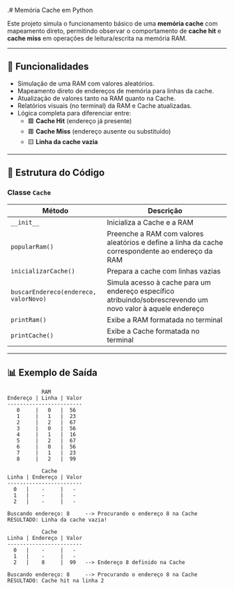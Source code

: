 .# Memória Cache em Python

Este projeto simula o funcionamento básico de uma **memória cache** com mapeamento direto, permitindo observar o comportamento de **cache hit** e **cache miss** em operações de leitura/escrita na memória RAM.

---

## 🚀 Funcionalidades

- Simulação de uma RAM com valores aleatórios.
- Mapeamento direto de endereços de memória para linhas da cache.
- Atualização de valores tanto na RAM quanto na Cache.
- Relatórios visuais (no terminal) da RAM e Cache atualizadas.
- Lógica completa para diferenciar entre:
  - 🟩 **Cache Hit** (endereço já presente)
  - 🟥 **Cache Miss** (endereço ausente ou substituído)
  - 🟨 **Linha da cache vazia**

---

## 🧰 Estrutura do Código

### Classe `Cache`

| Método | Descrição |
|--------|-----------|
| `__init__` | Inicializa a Cache e a RAM |
| `popularRam()` | Preenche a RAM com valores aleatórios e define a linha da cache correspondente ao endereço da RAM |
| `inicializarCache()` | Prepara a cache com linhas vazias |
| `buscarEndereco(endereco, valorNovo)` | Simula acesso à cache para um endereço específico atribuindo/sobrescrevendo um novo valor à aquele endereço |
| `printRam()` | Exibe a RAM formatada no terminal |
| `printCache()` | Exibe a Cache formatada no terminal |

---

## 📊 Exemplo de Saída

```text
           RAM
Endereço | Linha | Valor
------------------------
   0     |   0   |  56  
   1     |   1   |  23  
   2     |   2   |  67  
   3     |   0   |  56  
   4     |   1   |  16  
   5     |   2   |  67
   6     |   0   |  56  
   7     |   1   |  23  
   8     |   2   |  99   

           Cache
Linha | Endereço | Valor
------------------------
  0   |    -     |   -  
  1   |    -     |   -  
  2   |    -     |   -  

Buscando endereço: 8     --> Procurando o endereço 8 na Cache
RESULTADO: Linha da cache vazia!

           Cache
Linha | Endereço | Valor
------------------------
  0   |    -     |   -  
  1   |    -     |   - 
  2   |    8     |  99   --> Endereço 8 definido na Cache

Buscando endereço: 8     --> Procurando o endereço 8 na Cache
RESULTADO: Cache hit na linha 2
